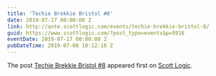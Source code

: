 ```yaml
---
title: 'Techie Brekkie Bristol #8'
date: 2019-07-17 00:00:00 Z
link: http://ante.scottlogic.com/events/techie-brekkie-bristol-8/
guid: https://www.scottlogic.com/?post_type=events&p=5916
eventDate: 2019-07-17 00:00:00 Z
pubDateTime: 2019-07-08 10:12:18 Z
---
```


<p>The post <a rel="nofollow" href="http://ante.scottlogic.com/events/techie-brekkie-bristol-8/">Techie Brekkie Bristol #8</a> appeared first on <a rel="nofollow" href="http://ante.scottlogic.com">Scott Logic</a>.</p>